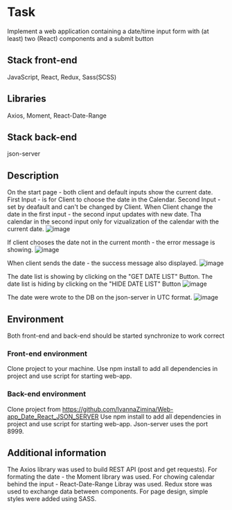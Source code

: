 # Task
Implement a web application containing a date/time input form with (at least) two (React) components and a submit button

## Stack front-end
JavaScript, React, Redux, Sass(SCSS)

## Libraries
Axios, Moment, React-Date-Range

## Stack back-end
json-server

## Description
On the start page - both client and default inputs show the current date.
First Input - is for Client to choose the date in the Calendar.
Second Input - set by deafault and can't be changed by Client.
When Client change the date in the first input - the second input updates with new date.
Tha calendar in the second input only for vizualization of the calendar with the current date.
![image](https://user-images.githubusercontent.com/46706194/215551922-1fcbd1b0-537b-4a4a-891d-5da58cac367c.png)

If client chooses the date not in the current month - the error message is showing.
![image](https://user-images.githubusercontent.com/46706194/215552053-fa74dbd4-5704-431b-905a-a523120c2645.png)

When client sends the date - the success message also displayed.
![image](https://user-images.githubusercontent.com/46706194/215552089-f12d990d-f405-4028-98b6-dab9e3830842.png)

The date list is showing by clicking on the "GET DATE LIST" Button.
The date list is hiding by clicking on the "HIDE DATE LIST" Button
![image](https://user-images.githubusercontent.com/46706194/215553392-c4c8eef4-b536-428f-9569-412364a575e5.png)

The date were wrote to the DB on the json-server in UTC format.
![image](https://user-images.githubusercontent.com/46706194/215555451-22fcc138-0816-4652-a67c-278ac3e40b1a.png)

## Environment
Both front-end and back-end should be started synchronize to work correct

### Front-end environment
Clone project to your machine. Use npm install to add all dependencies in project and use script for starting web-app.
### Back-end environment
Clone project from https://github.com/IvannaZimina/Web-app_Date_React_JSON_SERVER
Use npm install to add all dependencies in project and use script for starting web-app.
Json-server uses the port 8999.

## Additional information
The Axios library was used to build REST API (post and get requests).
For formating the date - the Moment library was used.
For chowing calendar behind the input - React-Date-Range Libray was used.
Redux store was used to exchange data between components.
For page design, simple styles were added using SASS.
